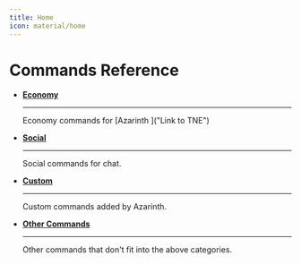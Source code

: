 ```yaml
---
title: Home
icon: material/home
---
```

# Commands Reference

<div class="grid cards" markdown>

-   [__Economy__](economy.md)

    ---

    Economy commands for [Azarinth ]("Link to TNE")

-   [__Social__](social.md)

    ---

    Social commands for chat.

-   [__Custom__](custom.md)

    ---

    Custom commands added by Azarinth.


-   [__Other Commands__](other.md)

    ---

    Other commands that don't fit into the above categories.

</div>